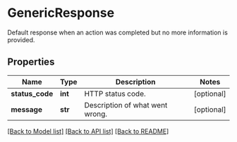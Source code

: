 # GenericResponse

Default response when an action was completed but no more information is provided.

## Properties
Name | Type | Description | Notes
------------ | ------------- | ------------- | -------------
**status_code** | **int** | HTTP status code. | [optional] 
**message** | **str** | Description of what went wrong. | [optional] 

[[Back to Model list]](../README.md#documentation-for-models) [[Back to API list]](../README.md#documentation-for-api-endpoints) [[Back to README]](../README.md)


